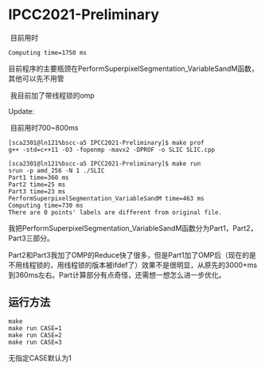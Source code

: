 # IPCC2021-Preliminary

​	目前用时
```plain
Computing time=1750 ms
```

​	目前程序的主要瓶颈在PerformSuperpixelSegmentation_VariableSandM函数，其他可以先不用管

​	我目前加了带线程锁的omp



Update:

​	目前用时700~800ms

```
[sca2301@ln121%bscc-a5 IPCC2021-Preliminary]$ make prof
g++ -std=c++11 -O3 -fopenmp -mavx2 -DPROF -o SLIC SLIC.cpp

[sca2301@ln121%bscc-a5 IPCC2021-Preliminary]$ make run
srun -p amd_256 -N 1 ./SLIC
Part1 time=360 ms
Part2 time=25 ms
Part3 time=23 ms
PerformSuperpixelSegmentation_VariableSandM time=463 ms
Computing time=730 ms
There are 0 points' labels are different from original file.
```

​	我把PerformSuperpixelSegmentation_VariableSandM函数分为Part1，Part2，Part3三部分。

​	Part2和Part3我加了OMP的Reduce快了很多，但是Part1加了OMP后（现在的是不用线程锁的，用线程锁的版本被ifdef了）效果不是很明显，从原先的3000+ms到360ms左右。Part计算部分有点奇怪，还需想一想怎么进一步优化。

## 运行方法

```
make
make run CASE=1
make run CASE=2
make run CASE=3
```
 
无指定CASE默认为1  